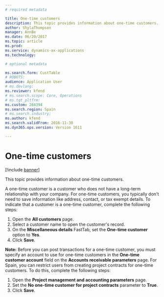 ```yaml
---
# required metadata

title: One-time customers
description: This topic provides information about one-time customers.  
author: ShylaThompson
manager: AnnBe
ms.date: 06/20/2017
ms.topic: article
ms.prod: 
ms.service: dynamics-ax-applications
ms.technology: 

# optional metadata

ms.search.form: CustTable
# ROBOTS: 
audience: Application User
# ms.devlang: 
ms.reviewer: kfend
# ms.search.scope: Core, Operations
# ms.tgt_pltfrm: 
ms.custom: 264394
ms.search.region: Spain
# ms.search.industry: 
ms.author: kfend
ms.search.validFrom: 2016-11-30
ms.dyn365.ops.version: Version 1611

---
```


# One-time customers

[!include [banner](../includes/banner.md)]

This topic provides information about one-time customers.  

A one-time customer is a customer who does not have a long-term relationship with your company. For one-time customers, you typically don't need to save information like address, contact, or tax exempt details. To indicate that a customer is a one-time customer, complete the following steps:

1.  Open the **All customers** page.
2.  Select a customer name to open the customer's record.
3.  On the **Miscellaneous details** FastTab, set the **One-time customer** option to **Yes**.
4.  Click **Save**.

**Note:** Before you can post transactions for a one-time customer, you must specify an account to use for one-time customers in the **One-time customer account** field on the **Accounts receivable parameters** page. For Spain, you can restrict users from creating project contracts for one-time customers. To do this, complete the following steps:

1.  Open the **Project management and accounting parameters** page.
2.  Set the **No one-time customer for project contracts** parameter to **True**.
3.  Click **Save**.




